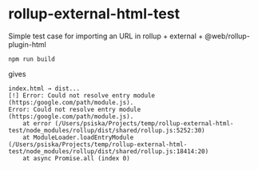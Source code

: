 # rollup-external-html-test
Simple test case for importing an URL in rollup + external + @web/rollup-plugin-html

`npm run build`

gives

```
index.html → dist...
[!] Error: Could not resolve entry module (https:/google.com/path/module.js).
Error: Could not resolve entry module (https:/google.com/path/module.js).
    at error (/Users/psiska/Projects/temp/rollup-external-html-test/node_modules/rollup/dist/shared/rollup.js:5252:30)
    at ModuleLoader.loadEntryModule (/Users/psiska/Projects/temp/rollup-external-html-test/node_modules/rollup/dist/shared/rollup.js:18414:20)
    at async Promise.all (index 0)
```
